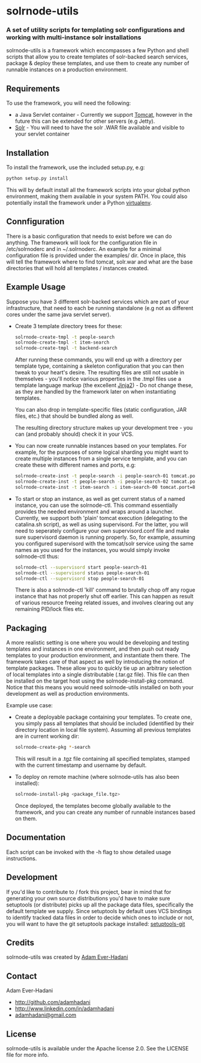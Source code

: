 # solrnode-utils

### A set of utility scripts for templating solr configurations and working with multi-instance solr installations

solrnode-utils is a framework which encompasses a few Python and shell scripts that allow you to create templates of solr-backed search services,
package & deploy these templates, and use them to create any number of runnable instances on a production environment.

## Requirements

To use the framework, you will need the following:

* a Java Servlet container - Currently we support [Tomcat](http://tomcat.apache.org/index.html), however in the future this can be extended
  for other servers (e.g Jetty).
* [Solr](http://lucene.apache.org/solr/) - You will need to have the solr .WAR file available and visible to your servlet container

## Installation

To install the framework, use the included setup.py, e.g:

```bash
python setup.py install
```

This will by default install all the framework scripts into your global python environment, making
them available in your system PATH. 
You could also potentially install the framework under a Python [virtualenv](http://pypi.python.org/pypi/virtualenv).

## Connfiguration

There is a basic configuration that needs to exist before we can do anything.
The framework will look for the configuration file in /etc/solrnoderc and in ~/.solrnoderc.
An example for a minimal configuration file is provided under the examples/ dir. Once in place,
this will tell the framework where to find tomcat, solr.war and what are the base directories
that will hold all templates / instances created.

## Example Usage

Suppose you have 3 different solr-backed services which are part of your infrastructure, that need to each be
running standalone (e.g not as different cores under the same java servlet server).

* Create 3 template directory trees for these:

	```bash
	solrnode-create-tmpl -t people-search
	solrnode-create-tmpl -t item-search
	solrnode-create-tmpl -t backend-search 
	```

	After running these commands, you will end up with a directory per template type, containing a skeleton configuration
	that you can then tweak to your heart's desire.
	The resulting files are still not usable in themselves - you'll notice various properties in the .tmpl files use a template language markup (the excellent [Jinja2](http://jinja.pocoo.org/)) - Do not change these, as they are handled by the framework later on when instantiating templates.

	You can also drop in template-specific files (static configuration, JAR files, etc.) that should be bundled along as well.

	The resulting directory structure makes up your development tree - you can (and probably should) check it in your VCS.

*	You can now create runnable instances based on your templates.
    For example, for the purposes of some logical sharding you might want to create multiple instances from a single service template, 
	and you can create these with different names and ports, e.g:

	```bash
	solrnode-create-inst -t people-search -i people-search-01 tomcat.port=8081 tomcat.shutdown_port=18081
	solrnode-create-inst -t people-search -i people-search-02 tomcat.port=8082 tomcat.shutdown_port=18082
	solrnode-create-inst -t item-search -i item-search-00 tomcat.port=8090 tomcat.shutdown_port=18090
	```

*	To start or stop an instance, as well as get current status of a named instance, you can use the 
    solrnode-ctl. This command essentially provides the needed environment and wraps around a launcher.
    Currently, we support both 'plain' tomcat execution (delegating to the catalina.sh script), as well
    as using supervisord. For the latter, you will need to seperately configure your own supervisord.conf
    file and make sure supervisord daemon is running properly. So, for example, assuming you configured supervisord with
    the tomcat/solr service using the same names as you used for the instances, you would simply invoke solrnode-ctl thus:

	```bash
	solrnode-ctl --supervisord start people-search-01
	solrnode-ctl --supervisord status people-search-01
	solrnode-ctl --supervisord stop people-search-01
	```

	There is also a solrnode-ctl 'kill' command to brutally chop off any rogue instance that has not properly shut off earlier.
	This can happen as result of various resource freeing related issues, and involves clearing out any remaining PID/lock files etc.

## Packaging

A more realistic setting is one where you would be developing and testing templates and instances in one environment,
and then push out ready templates to your production environment, and instantiate them there.
The framework takes care of that aspect as well by introducing the notion of template packages. These allow you
to quickly tie up an arbitrary selection of local templates into a single distributable (.tar.gz file).
This file can then be installed on the target host using the solrnode-install-pkg command.
Notice that this means you would need solrnode-utils installed on both your development as well as production environments.

Example use case:

* Create a deployable package containing your templates. To create one, you simply pass all templates that should
be included (identified by their directory location in local file system). 
Assuming all previous templates are in current working dir:

	```bash
	solrnode-create-pkg *-search
	```

	This will result in a .tgz file containing all specified templates, stamped with the current timestamp and username by default.

* To deploy on remote machine (where solrnode-utils has also been installed):

	```bash
	solrnode-install-pkg <package_file.tgz>
	```

	Once deployed, the templates become globally available to the framework, and you can create any number of runnable instances based on them. 

## Documentation

Each script can be invoked with the -h flag to show detailed usage instructions.

## Development

If you'd like to contribute to / fork this project, bear in mind that for generating your own
source distributions you'd have to make sure setuptools (or distribute) picks up all the package
data files, specifically the default template we supply. Since setuptools by default uses VCS bindings
to identify tracked data files in order to decide which ones to include or not, you will want to have
the git setuptools package installed: [setuptools-git](http://pypi.python.org/pypi/setuptools-git)

## Credits

solrnode-utils was created by [Adam Ever-Hadani](http://github.com/adamhadani/)

## Contact

Adam Ever-Hadani

- http://github.com/adamhadani
- http://www.linkedin.com/in/adamhadani
- adamhadani@gmail.com

## License

solrnode-utils is available under the Apache license 2.0. See the LICENSE file for more info.
